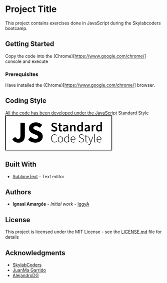 # Project Title

This project contains exercises done in JavaScript during the Skylabcoders bootcamp. 

## Getting Started

Copy the code into the (Chrome)[https://www.google.com/chrome/] console and execute

### Prerequisites

Have installed the (Chrome)[https://www.google.com/chrome/] browser.


## Coding Style

All the code has been developed under the [JavaScript Standard Style](http://standardjs.com/)
![](img/badge.svg)

## Built With

* [SublimeText](http://https://www.sublimetext.com/) - Text editor

## Authors

* **Ignasi Amargós** - *Initial work* - [IggyA](https://github.com/IggyA)

## License

This project is licensed under the MIT License - see the [LICENSE.md](LICENSE.md) file for details

## Acknowledgments

* [SkylabCoders](https://github.com/SkylabCoders)
* [JuanMa Garrido](https://github.com/juanmaguitar)
* [AlejandroDG](https://github.com/agandia9)

